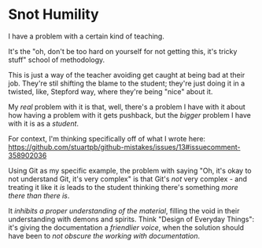 # Snot Humility

I have a problem with a certain kind of teaching.

It's the "oh, don't be too hard on yourself for not getting this, it's tricky stuff" school of methodology.

This is just a way of the teacher avoiding get caught at being bad at their job. They're stil shifting the blame to the student; they're just doing it in a twisted, like, Stepford way, where they're being "nice" about it.

My *real* problem with it is that, well, there's a problem I have with it about how having a problem with it gets pushback, but the *bigger* problem I have with it is as a *student*.

For context, I'm thinking specifically off of what I wrote here: https://github.com/stuartpb/github-mistakes/issues/13#issuecomment-358902036

Using Git as my specific example, the problem with saying "Oh, it's okay to not understand Git, it's very complex" is that Git's *not* very complex - and treating it like it *is* leads to the student thinking there's something *more there than there is*.

It *inhibits a proper understanding of the material*, filling the void in their understanding with demons and spirits. Think "Design of Everyday Things": it's giving the documentation a *friendlier voice*, when the solution should have been to *not obscure the working with documentation*.
